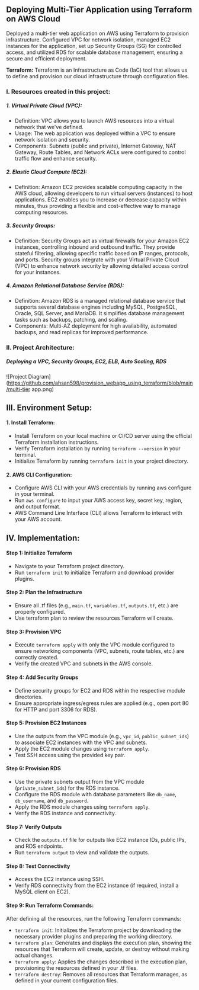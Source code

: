 ## Deploying Multi-Tier Application using Terraform on AWS Cloud

Deployed a multi-tier web application on AWS using Terraform to provision infrastructure. Configured VPC for network isolation, managed EC2 instances for the application, set up Security Groups (SG) for controlled access, and utilized RDS for scalable database management, ensuring a secure and efficient deployment.

**Terraform:** Terraform is an Infrastructure as Code (IaC) tool that allows us to define and provision our cloud infrastructure through configuration files. 

### I. Resources created in this project:
##### 1. Virtual Private Cloud (VPC):
- Definition: VPC allows you to launch AWS resources into a virtual network that we've defined.
- Usage: The web application was deployed within a VPC to ensure network isolation and security.
- Components: Subnets (public and private), Internet Gateway, NAT Gateway, Route Tables, and Network ACLs were configured to control traffic flow and enhance security.


##### 2. Elastic Cloud Compute (EC2):
- Definition: Amazon EC2 provides scalable computing capacity in the AWS cloud, allowing developers to run virtual servers (instances) to host applications. EC2 enables you to increase or decrease capacity within minutes, thus providing a flexible and cost-effective way to manage computing resources.


##### 3. Security Groups:
- Definition: Security Groups act as virtual firewalls for your Amazon EC2 instances, controlling inbound and outbound traffic. They provide stateful filtering, allowing specific traffic based on IP ranges, protocols, and ports. Security groups integrate with your Virtual Private Cloud (VPC) to enhance network security by allowing detailed access control for your instances.


##### 4. Amazon Relational Database Service (RDS):
- Definition: Amazon RDS is a managed relational database service that supports several database engines including MySQL, PostgreSQL, Oracle, SQL Server, and MariaDB. It simplifies database management tasks such as backups, patching, and scaling.
- Components: Multi-AZ deployment for high availability, automated backups, and read replicas for improved performance.



### II. Project Architecture:
##### Deploying a VPC, Security Groups, EC2, ELB, Auto Scaling, RDS

![Project Diagram](https://github.com/ahsan598/provision_webapp_using_terraform/blob/main/multi-tier app.png)


## III. Environment Setup:

#### 1. Install Terraform:
- Install Terraform on your local machine or CI/CD server using the official Terraform installation instructions.
- Verify Terraform installation by running `terraform --version` in your terminal.
- Initialize Terraform by running `terraform init` in your project directory.

#### 2. AWS CLI Configuration:
- Configure AWS CLI with your AWS credentials by running aws configure in your terminal.
- Run `aws configure` to input your AWS access key, secret key, region, and output format.
- AWS Command Line Interface (CLI) allows Terraform to interact with your AWS account.


## IV. Implementation:

#### Step 1: Initialize Terraform
- Navigate to your Terraform project directory.
- Run `terraform init` to initialize Terraform and download provider plugins.


#### Step 2: Plan the Infrastructure
- Ensure all .tf files (e.g., `main.tf`, `variables.tf`, `outputs.tf`, etc.) are properly configured.
- Use terraform plan to review the resources Terraform will create.


#### Step 3: Provision VPC
- Execute `terraform apply` with only the VPC module configured to ensure networking components (VPC, subnets, route tables, etc.) are correctly created.
- Verify the created VPC and subnets in the AWS console.


#### Step 4: Add Security Groups
- Define security groups for EC2 and RDS within the respective module directories.
- Ensure appropriate ingress/egress rules are applied (e.g., open port 80 for HTTP and port 3306 for RDS).


#### Step 5: Provision EC2 Instances
- Use the outputs from the VPC module (e.g., `vpc_id`, `public_subnet_ids`) to associate EC2 instances with the VPC and subnets.
- Apply the EC2 module changes using `terraform apply`.
- Test SSH access using the provided key pair.


#### Step 6: Provision RDS
- Use the private subnets output from the VPC module (`private_subnet_ids`) for the RDS instance.
- Configure the RDS module with database parameters like `db_name`, `db_username`, and `db_password`.
- Apply the RDS module changes using `terraform apply`.
- Verify the RDS instance and connectivity.


#### Step 7: Verify Outputs
- Check the `outputs.tf` file for outputs like EC2 instance IDs, public IPs, and RDS endpoints.
- Run `terraform output` to view and validate the outputs.


#### Step 8: Test Connectivity
- Access the EC2 instance using SSH.
- Verify RDS connectivity from the EC2 instance (if required, install a MySQL client on EC2).


#### Step 9: Run Terraform Commands:
After defining all the resources, run the following Terraform commands:
- `terraform init`: Initializes the Terraform project by downloading the necessary provider plugins and preparing the working directory.
- `terraform plan`: Generates and displays the execution plan, showing the resources that Terraform will create, update, or destroy without making actual changes.
- `terraform apply`: Applies the changes described in the execution plan, provisioning the resources defined in your .tf files.
- `terraform destroy`: Removes all resources that Terraform manages, as defined in your current configuration files.